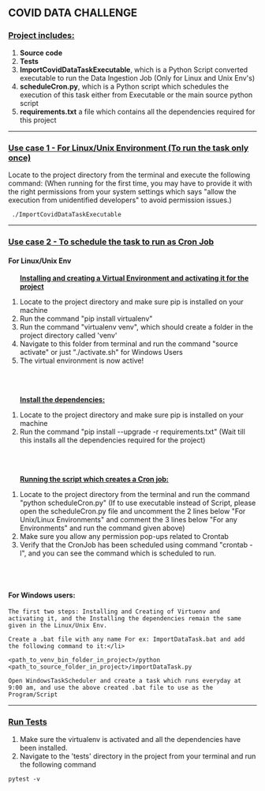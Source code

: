 <h2>COVID DATA CHALLENGE</h2>

<h3><ins><b>Project includes:</b></ins></h3>
    <ol>
    <li><b>Source code</b></li>
    <li><b>Tests</b></li>
    <li><b>ImportCovidDataTaskExecutable</b>, which is a Python Script converted executable to run the Data Ingestion Job (Only for Linux and Unix Env's) </li>
    <li><b>scheduleCron.py</b>, which is a Python script which schedules the execution of this task either from Executable or the main source python script </li>
    <li><b>requirements.txt</b> a file which contains all the dependencies required for this project </li>
    </ol>

----

<h3><ins><b>Use case 1 - For Linux/Unix Environment (To run the task only once)</b></ins></h3>
     Locate to the project directory from the terminal and execute the following command:
     (When running for the first time, you may have to provide it with the right permissions from your system settings which says "allow the execution from unidentified developers" to avoid permission issues.)
     
     
     ./ImportCovidDataTaskExecutable
     
----
<h3><ins><b>Use case 2 -  To schedule the task to run as Cron Job</ins></b></h3>
    <h4>For Linux/Unix Env</h4>
        <b><ul><ins>Installing and creating a Virtual Environment and activating it for the project </ins></ul></b>
        <ol>
            <li>Locate to the project directory and make sure pip is installed on your machine</li>
            <li>Run the command "pip install virtualenv"</li>
            <li>Run the command "virtualenv venv", which should create a folder in the project directory called 'venv'</li>
            <li>Navigate to this folder from terminal and run the command "source activate" or just "./activate.sh" for Windows Users</li>
            <li>The virtual environment is now active! </li>
         </ol>
         <br><br>
        <b><ul><ins> Install the dependencies: </ins></b></ul>
         <ol>
            <li>Locate to the project directory and make sure pip is installed on your machine</li>
            <li>Run the command "pip install --upgrade -r requirements.txt"   (Wait till this installs all the dependencies required for the project)</li>
         </ol>
        <br><br>
        <b><ul><ins> Running the script which creates a Cron job: </ins></b></ul>
         <ol>
            <li>Locate to the project directory from the terminal and run the command "python scheduleCron.py"  (If to use executable instead of Script, please open the scheduleCron.py file and uncomment the 2 lines below "For Unix/Linux Environments" and comment the 3 lines below "For any Environments" and run the command given above)</li>
            <li>Make sure you allow any permission pop-ups related to Crontab</li>
            <li>Verify that the CronJob has been scheduled using command "crontab -l", and you can see the command which is scheduled to run.</li>
         </ol>
    <br><br>
    <h4>For Windows users:</h4>
    
    
    The first two steps: Installing and Creating of Virtuenv and activating it, and the Installing the dependencies remain the same given in the Linux/Unix Env. 
    
    Create a .bat file with any name For ex: ImportDataTask.bat and add the following command to it:</li>
    
    <path_to_venv_bin_folder_in_project>/python <path_to_source_folder_in_project>/importDataTask.py
    
    Open WindowsTaskScheduler and create a task which runs everyday at 9:00 am, and use the above created .bat file to use as the Program/Script
    
    
----
<h3><ins><b>Run Tests</ins></b></h3>
  <ol>
     <li>Make sure the virtualenv is activated and all the dependencies have been installed.</li>
     <li>Navigate to the 'tests' directory in the project from your terminal and run the following command</li>
   </ol>      
     
     
    pytest -v
         
    
